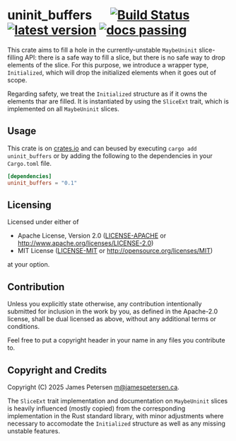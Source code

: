 # uninit_buffers &emsp; [![Build Status]][actions] [![latest version]][crates.io] [![docs passing]][docs.rs]

[Build Status]: https://img.shields.io/github/actions/workflow/status/ljtpetersen/uninit_buffers/rust.yml
[actions]: https://github.com/ljtpetersen/uninit_buffers/actions
[latest version]: https://img.shields.io/crates/v/uninit_buffers
[crates.io]: https://crates.io/crates/uninit_buffers
[docs passing]: https://img.shields.io/docsrs/uninit_buffers
[docs.rs]: https://docs.rs/homedir/latest/uninit_buffers/

This crate aims to fill a hole in the currently-unstable `MaybeUninit` slice-filling API: there is
a safe way to fill a slice, but there is no safe way to drop elements of the slice. For this purpose,
we introduce a wrapper type, `Initialized`, which will drop the initialized elements when it goes out of scope.

Regarding safety, we treat the `Initialized` structure as if it owns the elements thar are filled. It is instantiated
by using the `SliceExt` trait, which is implemented on all `MaybeUninit` slices.

## Usage
This crate is on [crates.io](https://crates.io/crates/uninit_buffers) and can beused
by executing `cargo add uninit_buffers` or by adding the following to the dependencies in your
`Cargo.toml` file.

```toml
[dependencies]
uninit_buffers = "0.1"
```

## Licensing
Licensed under either of

 * Apache License, Version 2.0
   ([LICENSE-APACHE](LICENSE-APACHE) or http://www.apache.org/licenses/LICENSE-2.0)
 * MIT License
   ([LICENSE-MIT](LICENSE-MIT) or http://opensource.org/licenses/MIT)

at your option.

## Contribution

Unless you explicitly state otherwise, any contribution intentionally submitted
for inclusion in the work by you, as defined in the Apache-2.0 license, shall
be dual licensed as above, without any additional terms or conditions.

Feel free to put a copyright header in your name in any files you contribute to.

## Copyright and Credits
Copyright (C) 2025 James Petersen <m@jamespetersen.ca>.

The `SliceExt` trait implementation and documentation on `MaybeUninit` slices is heavily influenced (mostly copied)
from the corresponding implementation in the Rust standard library, with minor adjustments where necessary to accomodate
the `Initialized` structure as well as any missing unstable features.
